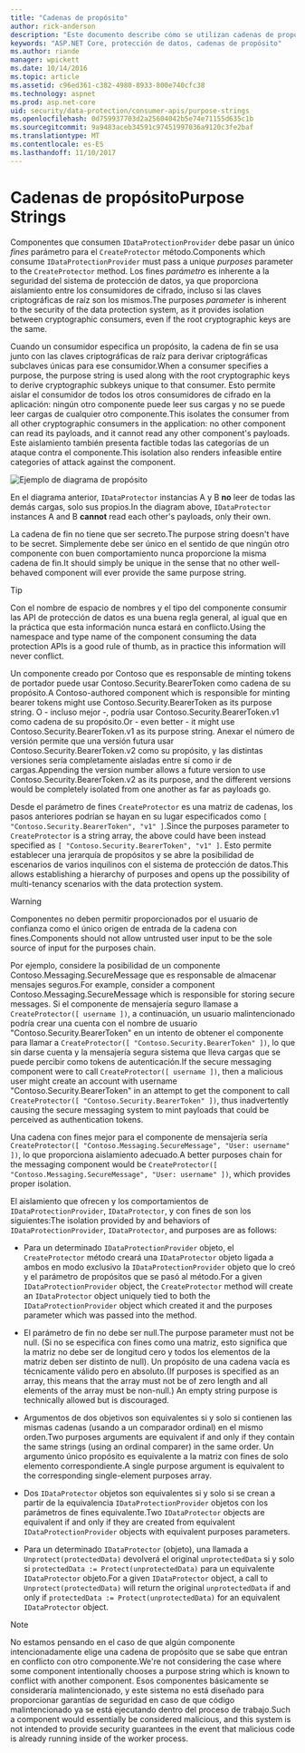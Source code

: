 ```yaml
---
title: "Cadenas de propósito"
author: rick-anderson
description: "Este documento describe cómo se utilizan cadenas de propósito de la API de protección de datos de ASP.NET Core."
keywords: "ASP.NET Core, protección de datos, cadenas de propósito"
ms.author: riande
manager: wpickett
ms.date: 10/14/2016
ms.topic: article
ms.assetid: c96ed361-c382-4980-8933-800e740cfc38
ms.technology: aspnet
ms.prod: asp.net-core
uid: security/data-protection/consumer-apis/purpose-strings
ms.openlocfilehash: 0d759937703d2a25604042b5e74e71155d635c1b
ms.sourcegitcommit: 9a9483aceb34591c97451997036a9120c3fe2baf
ms.translationtype: MT
ms.contentlocale: es-ES
ms.lasthandoff: 11/10/2017
---
```

# <a name="purpose-strings"></a><span data-ttu-id="88493-104">Cadenas de propósito</span><span class="sxs-lookup"><span data-stu-id="88493-104">Purpose Strings</span></span>

<a name="data-protection-consumer-apis-purposes"></a>

<span data-ttu-id="88493-105">Componentes que consumen `IDataProtectionProvider` debe pasar un único *fines* parámetro para el `CreateProtector` método.</span><span class="sxs-lookup"><span data-stu-id="88493-105">Components which consume `IDataProtectionProvider` must pass a unique *purposes* parameter to the `CreateProtector` method.</span></span> <span data-ttu-id="88493-106">Los fines *parámetro* es inherente a la seguridad del sistema de protección de datos, ya que proporciona aislamiento entre los consumidores de cifrado, incluso si las claves criptográficas de raíz son los mismos.</span><span class="sxs-lookup"><span data-stu-id="88493-106">The purposes *parameter* is inherent to the security of the data protection system, as it provides isolation between cryptographic consumers, even if the root cryptographic keys are the same.</span></span>

<span data-ttu-id="88493-107">Cuando un consumidor especifica un propósito, la cadena de fin se usa junto con las claves criptográficas de raíz para derivar criptográficas subclaves únicas para ese consumidor.</span><span class="sxs-lookup"><span data-stu-id="88493-107">When a consumer specifies a purpose, the purpose string is used along with the root cryptographic keys to derive cryptographic subkeys unique to that consumer.</span></span> <span data-ttu-id="88493-108">Esto permite aislar el consumidor de todos los otros consumidores de cifrado en la aplicación: ningún otro componente puede leer sus cargas y no se puede leer cargas de cualquier otro componente.</span><span class="sxs-lookup"><span data-stu-id="88493-108">This isolates the consumer from all other cryptographic consumers in the application: no other component can read its payloads, and it cannot read any other component's payloads.</span></span> <span data-ttu-id="88493-109">Este aislamiento también presenta factible todas las categorías de un ataque contra el componente.</span><span class="sxs-lookup"><span data-stu-id="88493-109">This isolation also renders infeasible entire categories of attack against the component.</span></span>

![Ejemplo de diagrama de propósito](purpose-strings/_static/purposes.png)

<span data-ttu-id="88493-111">En el diagrama anterior, `IDataProtector` instancias A y B **no** leer de todas las demás cargas, solo sus propios.</span><span class="sxs-lookup"><span data-stu-id="88493-111">In the diagram above, `IDataProtector` instances A and B **cannot** read each other's payloads, only their own.</span></span>

<span data-ttu-id="88493-112">La cadena de fin no tiene que ser secreto.</span><span class="sxs-lookup"><span data-stu-id="88493-112">The purpose string doesn't have to be secret.</span></span> <span data-ttu-id="88493-113">Simplemente debe ser único en el sentido de que ningún otro componente con buen comportamiento nunca proporcione la misma cadena de fin.</span><span class="sxs-lookup"><span data-stu-id="88493-113">It should simply be unique in the sense that no other well-behaved component will ever provide the same purpose string.</span></span>

>[!TIP]
> <span data-ttu-id="88493-114">Con el nombre de espacio de nombres y el tipo del componente consumir las API de protección de datos es una buena regla general, al igual que en la práctica que esta información nunca estará en conflicto.</span><span class="sxs-lookup"><span data-stu-id="88493-114">Using the namespace and type name of the component consuming the data protection APIs is a good rule of thumb, as in practice this information will never conflict.</span></span>
>
><span data-ttu-id="88493-115">Un componente creado por Contoso que es responsable de minting tokens de portador puede usar Contoso.Security.BearerToken como cadena de su propósito.</span><span class="sxs-lookup"><span data-stu-id="88493-115">A Contoso-authored component which is responsible for minting bearer tokens might use Contoso.Security.BearerToken as its purpose string.</span></span> <span data-ttu-id="88493-116">O - incluso mejor -, podría usar Contoso.Security.BearerToken.v1 como cadena de su propósito.</span><span class="sxs-lookup"><span data-stu-id="88493-116">Or - even better - it might use Contoso.Security.BearerToken.v1 as its purpose string.</span></span> <span data-ttu-id="88493-117">Anexar el número de versión permite que una versión futura usar Contoso.Security.BearerToken.v2 como su propósito, y las distintas versiones sería completamente aisladas entre sí como ir de cargas.</span><span class="sxs-lookup"><span data-stu-id="88493-117">Appending the version number allows a future version to use Contoso.Security.BearerToken.v2 as its purpose, and the different versions would be completely isolated from one another as far as payloads go.</span></span>

<span data-ttu-id="88493-118">Desde el parámetro de fines `CreateProtector` es una matriz de cadenas, los pasos anteriores podrían se hayan en su lugar especificados como `[ "Contoso.Security.BearerToken", "v1" ]`.</span><span class="sxs-lookup"><span data-stu-id="88493-118">Since the purposes parameter to `CreateProtector` is a string array, the above could have been instead specified as `[ "Contoso.Security.BearerToken", "v1" ]`.</span></span> <span data-ttu-id="88493-119">Esto permite establecer una jerarquía de propósitos y se abre la posibilidad de escenarios de varios inquilinos con el sistema de protección de datos.</span><span class="sxs-lookup"><span data-stu-id="88493-119">This allows establishing a hierarchy of purposes and opens up the possibility of multi-tenancy scenarios with the data protection system.</span></span>

<a name="data-protection-contoso-purpose"></a>

>[!WARNING]
> <span data-ttu-id="88493-120">Componentes no deben permitir proporcionados por el usuario de confianza como el único origen de entrada de la cadena con fines.</span><span class="sxs-lookup"><span data-stu-id="88493-120">Components should not allow untrusted user input to be the sole source of input for the purposes chain.</span></span>
>
><span data-ttu-id="88493-121">Por ejemplo, considere la posibilidad de un componente Contoso.Messaging.SecureMessage que es responsable de almacenar mensajes seguros.</span><span class="sxs-lookup"><span data-stu-id="88493-121">For example, consider a component Contoso.Messaging.SecureMessage which is responsible for storing secure messages.</span></span> <span data-ttu-id="88493-122">Si el componente de mensajería seguro llamase a `CreateProtector([ username ])`, a continuación, un usuario malintencionado podría crear una cuenta con el nombre de usuario "Contoso.Security.BearerToken" en un intento de obtener el componente para llamar a `CreateProtector([ "Contoso.Security.BearerToken" ])`, lo que sin darse cuenta y la mensajería segura sistema que lleva cargas que se puede percibir como tokens de autenticación.</span><span class="sxs-lookup"><span data-stu-id="88493-122">If the secure messaging component were to call `CreateProtector([ username ])`, then a malicious user might create an account with username "Contoso.Security.BearerToken" in an attempt to get the component to call `CreateProtector([ "Contoso.Security.BearerToken" ])`, thus inadvertently causing the secure messaging system to mint payloads that could be perceived as authentication tokens.</span></span>
>
><span data-ttu-id="88493-123">Una cadena con fines mejor para el componente de mensajería sería `CreateProtector([ "Contoso.Messaging.SecureMessage", "User: username" ])`, lo que proporciona aislamiento adecuado.</span><span class="sxs-lookup"><span data-stu-id="88493-123">A better purposes chain for the messaging component would be `CreateProtector([ "Contoso.Messaging.SecureMessage", "User: username" ])`, which provides proper isolation.</span></span>

<span data-ttu-id="88493-124">El aislamiento que ofrecen y los comportamientos de `IDataProtectionProvider`, `IDataProtector`, y con fines de son los siguientes:</span><span class="sxs-lookup"><span data-stu-id="88493-124">The isolation provided by and behaviors of `IDataProtectionProvider`, `IDataProtector`, and purposes are as follows:</span></span>

* <span data-ttu-id="88493-125">Para un determinado `IDataProtectionProvider` objeto, el `CreateProtector` método creará una `IDataProtector` objeto ligada a ambos en modo exclusivo la `IDataProtectionProvider` objeto que lo creó y el parámetro de propósitos que se pasó al método.</span><span class="sxs-lookup"><span data-stu-id="88493-125">For a given `IDataProtectionProvider` object, the `CreateProtector` method will create an `IDataProtector` object uniquely tied to both the `IDataProtectionProvider` object which created it and the purposes parameter which was passed into the method.</span></span>

* <span data-ttu-id="88493-126">El parámetro de fin no debe ser null.</span><span class="sxs-lookup"><span data-stu-id="88493-126">The purpose parameter must not be null.</span></span> <span data-ttu-id="88493-127">(Si no se especifica con fines como una matriz, esto significa que la matriz no debe ser de longitud cero y todos los elementos de la matriz deben ser distinto de null). Un propósito de una cadena vacía es técnicamente válido pero en absoluto.</span><span class="sxs-lookup"><span data-stu-id="88493-127">(If purposes is specified as an array, this means that the array must not be of zero length and all elements of the array must be non-null.) An empty string purpose is technically allowed but is discouraged.</span></span>

* <span data-ttu-id="88493-128">Argumentos de dos objetivos son equivalentes si y solo si contienen las mismas cadenas (usando a un comparador ordinal) en el mismo orden.</span><span class="sxs-lookup"><span data-stu-id="88493-128">Two purposes arguments are equivalent if and only if they contain the same strings (using an ordinal comparer) in the same order.</span></span> <span data-ttu-id="88493-129">Un argumento único propósito es equivalente a la matriz con fines de solo elemento correspondiente.</span><span class="sxs-lookup"><span data-stu-id="88493-129">A single purpose argument is equivalent to the corresponding single-element purposes array.</span></span>

* <span data-ttu-id="88493-130">Dos `IDataProtector` objetos son equivalentes si y solo si se crean a partir de la equivalencia `IDataProtectionProvider` objetos con los parámetros de fines equivalente.</span><span class="sxs-lookup"><span data-stu-id="88493-130">Two `IDataProtector` objects are equivalent if and only if they are created from equivalent `IDataProtectionProvider` objects with equivalent purposes parameters.</span></span>

* <span data-ttu-id="88493-131">Para un determinado `IDataProtector` (objeto), una llamada a `Unprotect(protectedData)` devolverá el original `unprotectedData` si y solo si `protectedData := Protect(unprotectedData)` para un equivalente `IDataProtector` objeto.</span><span class="sxs-lookup"><span data-stu-id="88493-131">For a given `IDataProtector` object, a call to `Unprotect(protectedData)` will return the original `unprotectedData` if and only if `protectedData := Protect(unprotectedData)` for an equivalent `IDataProtector` object.</span></span>

> [!NOTE]
> <span data-ttu-id="88493-132">No estamos pensando en el caso de que algún componente intencionadamente elige una cadena de propósito que se sabe que entran en conflicto con otro componente.</span><span class="sxs-lookup"><span data-stu-id="88493-132">We're not considering the case where some component intentionally chooses a purpose string which is known to conflict with another component.</span></span> <span data-ttu-id="88493-133">Esos componentes básicamente se consideraría malintencionado, y este sistema no está diseñado para proporcionar garantías de seguridad en caso de que código malintencionado ya se está ejecutando dentro del proceso de trabajo.</span><span class="sxs-lookup"><span data-stu-id="88493-133">Such a component would essentially be considered malicious, and this system is not intended to provide security guarantees in the event that malicious code is already running inside of the worker process.</span></span>
